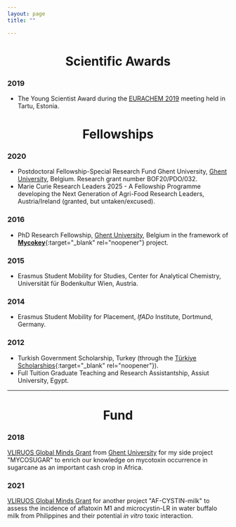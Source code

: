 ```yaml
---
layout: page
title: ""

---
```

<h1 align="center">Scientific Awards</h1>

### 2019
  - The Young Scientist Award during the [EURACHEM 2019](https://eurachem2019.akki.ut.ee/) meeting held in Tartu, Estonia.


<h1 align="center">Fellowships</h1>

### 2020 
- Postdoctoral Fellowship-Special Research Fund Ghent University, [Ghent University](https://www.ugent.be/en), Belgium.
Research grant number BOF20/PDO/032.
- Marie Curie Research Leaders 2025 - A Fellowship Programme developing the Next Generation of Agri-Food
Research Leaders, Austria/Ireland (granted, but untaken/excused).

### 2016 
- PhD Research Fellowship, [Ghent University](https://www.ugent.be/en), Belgium in the framework of [**Mycokey**](http://www.mycokey.eu/){:target="_blank" rel="noopener"} project.

### 2015 
- Erasmus Student Mobility for Studies, Center for Analytical Chemistry, Universität für
Bodenkultur Wien, Austria.

### 2014 
- Erasmus Student Mobility for Placement, _IfADo_ Institute, Dortmund, Germany.

### 2012 
- Turkish Government Scholarship, Turkey (through the [Türkiye Scholarships](https://www.turkiyeburslari.gov.tr/){:target="_blank" rel="noopener"}).
- Full Tuition Graduate Teaching and Research Assistantship, Assiut University, Egypt.

---
<h1 align="center">Fund</h1>

### 2018
[VLIRUOS Global Minds Grant](https://www.ugent.be/en/research/funding/devcoop/globalmindsfund.htm) from [Ghent University](https://www.ugent.be/en) for my side project "MYCOSUGAR" to enrich our knowledge on mycotoxin occurrence in sugarcane as an important cash crop in Africa. 

### 2021
[VLIRUOS Global Minds Grant](https://www.ugent.be/en/research/funding/devcoop/globalmindsfund.htm) for another project "AF-CYSTIN-milk" to assess the incidence of aflatoxin M1 and microcystin-LR in water buffalo milk from Philippines and their potential _in vitro_ toxic interaction.


